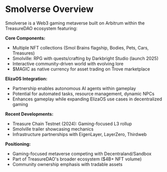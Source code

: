 # Smolverse Overview

Smolverse is a Web3 gaming metaverse built on Arbitrum within the TreasureDAO ecosystem featuring:

**Core Components:**
- Multiple NFT collections (Smol Brains flagship, Bodies, Pets, Cars, Treasures)
- Smolville: RPG with quests/crafting by Darkbright Studio (launch 2025)
- Interactive community-driven world with evolving lore
- $MAGIC as native currency for asset trading on Trove marketplace

**ElizaOS Integration:**
- Partnership enables autonomous AI agents within gameplay
- Potential for automated tasks, resource management, dynamic NPCs
- Enhances gameplay while expanding ElizaOS use cases in decentralized gaming

**Recent Developments:**
- Treasure Chain Testnet (2024): Gaming-focused L3 rollup
- Smolville trailer showcasing mechanics
- Infrastructure partnerships with EigenLayer, LayerZero, Thirdweb

**Positioning:**
- Gaming-focused metaverse competing with Decentraland/Sandbox
- Part of TreasureDAO's broader ecosystem ($4B+ NFT volume)
- Community ownership emphasis with tradable assets

